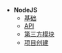 * **NodeJS**
  * [基础](/NodeJS/README.md)
  * [API](/NodeJS/API.md)
  * [第三方模块](/NodeJS/第三方模块.md)
  * [项目创建](/NodeJS/项目创建配置.md)